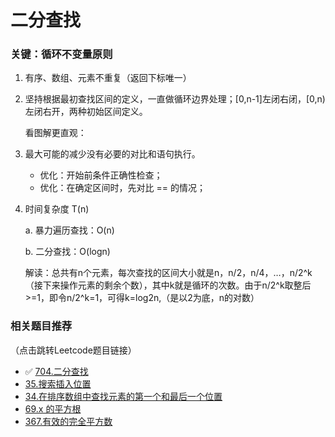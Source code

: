 # 二分查找

### 关键：循环不变量原则

1. 有序、数组、元素不重复（返回下标唯一）

2. 坚持根据最初查找区间的定义，一直做循环边界处理；[0,n-1]左闭右闭，[0,n)左闭右开，两种初始区间定义。

   看图解更直观：



3. 最大可能的减少没有必要的对比和语句执行。
   - 优化：开始前条件正确性检查；
   - 优化：在确定区间时，先对比 == 的情况；

4. 时间复杂度 T(n) 

   a. 暴力遍历查找：O(n)

   b. 二分查找：O(logn)

   ​    解读：总共有n个元素，每次查找的区间大小就是n，n/2，n/4，…，n/2^k（接下来操作元素的剩余个数），其中k就是循环的次数。由于n/2^k取整后>=1，即令n/2^k=1，可得k=log2n,（是以2为底，n的对数）
   
   

### 相关题目推荐

（点击跳转Leetcode题目链接）

- ✅ [704.二分查找](https://leetcode.cn/problems/binary-search/)
- [35.搜索插入位置](https://programmercarl.com/0035.搜索插入位置.html)
- [34.在排序数组中查找元素的第一个和最后一个位置](https://programmercarl.com/0034.在排序数组中查找元素的第一个和最后一个位置.html)
- [69.x 的平方根](https://leetcode.cn/problems/sqrtx/)
- [367.有效的完全平方数](https://leetcode.cn/problems/valid-perfect-square/)

